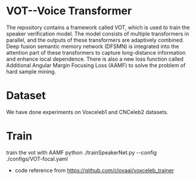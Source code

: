 # VOT--Voice Transformer
The repository contains a framework called VOT, which is used to train the speaker verification model. The model consists of multiple transformers in parallel, and the outputs of these transformers are adaptively combined. Deep fusion semantic memory network (DFSMN) is integrated into the attention part of these transformers to capture long-distance information and enhance local dependence. There is also a new loss function called Additional Angular Margin Focusing Loss (AAMF) to solve the problem of hard sample mining.
# Dataset
We have done experiments on Voxceleb1 and CNCeleb2 datasets.
# Train
train the vot with AAMF
python ./trainSpeakerNet.py --config ./configs/VOT-focal.yaml

* code reference from https://github.com/clovaai/voxceleb_trainer
